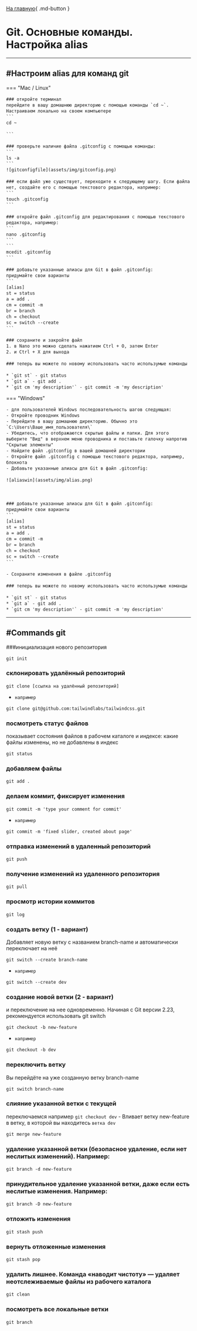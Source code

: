 [На главную](/){ .md-button }
##

# Git. Основные команды. Настройка alias


---

## #Настроим alias для команд git

=== "Mac / Linux"
        
    ### откройте терминал
    перейдите в вашу домашнюю директорию с помощью команды `cd ~`. Настраиваем локально на своем компьютере
    ```
    cd ~

    ```

    ### проверьте наличие файла .gitconfig с помощью команды:
    ```
    ls -a
    ```
    ![gitconfigfile](assets/img/gitconfig.png)

    ### если файл уже существует, переходите к следующему шагу. Если файла нет, создайте его с помощью текстового редактора, например:
    ```
    touch .gitconfig
    ```

    ### откройте файл .gitconfig для редактирования с помощью текстового редактора, например:
    ```
    nano .gitconfig
    ```
    ```
    mcedit .gitconfig
    ```

    ### добавьте указанные алиасы для Git в файл .gitconfig:
    придумайте свои варианты
    ```
    [alias]
    st = status
    a = add .
    cm = commit -m
    br = branch
    ch = checkout
    sc = switch --create
    ```

    ### сохраните и закройте файл 
    1. в Nano это можно сделать нажатием Ctrl + O, затем Enter 
    2. и Ctrl + X для выхода

    ### теперь вы можете по новому использовать часто использумые команды

    * `git st` - git status
    * `git a` - git add .
    * `git cm 'my description'` - git commit -m 'my description'

=== "Windows"
    
    - для пользователей Windows последовательность шагов следующая:
    - Откройте проводник Windows
    - Перейдите в вашу домашнюю директорию. Обычно это `C:\Users\Ваше_имя_пользователя\`
    - Убедитесь, что отображаются скрытые файлы и папки. Для этого выберите "Вид" в верхнем меню проводника и поставьте галочку напротив "Скрытые элементы"
    - Найдите файл .gitconfig в вашей домашней директории
    - Откройте файл .gitconfig с помощью текстового редактора, например, блокнота
    - Добавьте указанные алиасы для Git в файл .gitconfig:

    ![aliaswin](assets/img/alias.png)

 

    ### добавьте указанные алиасы для Git в файл .gitconfig:
    придумайте свои варианты
    ```
    [alias]
    st = status
    a = add .
    cm = commit -m
    br = branch
    ch = checkout
    sc = switch --create
    ```

    - Сохраните изменения в файле .gitconfig

    ### теперь вы можете по новому использовать часто использумые команды

    * `git st` - git status
    * `git a` - git add .
    * `git cm 'my description'` - git commit -m 'my description'

---
## #Commands git

###инициализация нового репозитория
```
git init
```

### склонировать удалённый репозиторий 
```
git clone [ссылка на удалённый репозиторий]
```

* `например`
```
git clone git@github.com:tailwindlabs/tailwindcss.git
```



### посмотреть статус файлов
показывает состояния файлов в рабочем каталоге и индексе: какие файлы изменены, но не добавлены в индекс
```
git status
```

### добавляем файлы
```
git add .
```

### делаем коммит, фиксирует изменения
```
git commit -m 'type your comment for commit'
```

* `например`
```
git commit -m 'fixed slider, created about page'
```

### отправка изменений в удаленный репозиторий
```
git push
```

### получение изменений из удаленного репозитория
```
git pull
```

### просмотр истории коммитов
```
git log
```

### cоздать ветку (1 - вариант)
Добавляет новую ветку с названием branch-name и автоматически переключает на неё
```
git switch --create branch-name
```

* `например`
```
git switch --create dev
```

### создание новой ветки (2 - вариант)
и переключение на нее одновременно. Начиная с Git версии 2.23, рекомендуется использовать git switch
```
git checkout -b new-feature
```

* `например`
```
git checkout -b dev
```

### переключить ветку
Вы перейдёте на уже созданную ветку branch-name
```
git switch branch-name
```

### слияние указанной ветки с текущей
переключаемся например `git checkout dev` -
Вливает ветку new-feature в ветку, в которой вы находитесь `ветка dev`
```
git merge new-feature
```



### удаление указанной ветки (безопасное удаление, если нет неслитых изменений). Например:
```
git branch -d new-feature
```

### принудительное удаление указанной ветки, даже если есть неслитые изменения. Например:
```
git branch -D new-feature
```


### отложить изменения
```
git stash push
```


### вернуть отложенные изменения
```
git stash pop
```

### удалить лишнее. Команда «наводит чистоту» — удаляет неотслеживаемые файлы из рабочего каталога
```
git clean
```


### посмотреть все локальные ветки 
```
git branch
```
    


